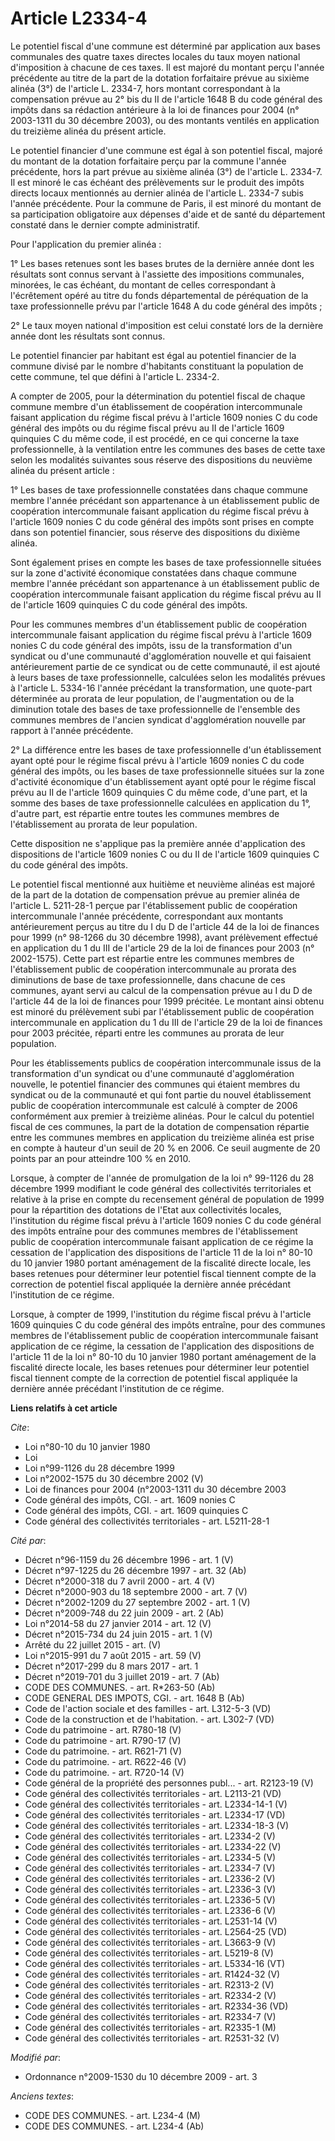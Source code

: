 # Article L2334-4

Le potentiel fiscal d'une commune est déterminé par application aux bases communales des quatre taxes directes locales du
taux moyen national d'imposition à chacune de ces taxes. Il est majoré du montant perçu l'année précédente au titre de la
part de la dotation forfaitaire prévue au sixième alinéa (3°) de l'article L. 2334-7, hors montant correspondant à la
compensation prévue au 2° bis du II de l'article 1648 B du code général des impôts dans sa rédaction antérieure à la loi de
finances pour 2004 (n° 2003-1311 du 30 décembre 2003), ou des montants ventilés en application du treizième alinéa du présent
article. 

Le potentiel financier d'une commune est égal à son potentiel fiscal, majoré du montant de la dotation forfaitaire perçu par
la commune l'année précédente, hors la part prévue au sixième alinéa (3°) de l'article L. 2334-7. Il est minoré le cas
échéant des prélèvements sur le produit des impôts directs locaux mentionnés au dernier alinéa de l'article L. 2334-7 subis
l'année précédente. Pour la commune de Paris, il est minoré du montant de sa participation obligatoire aux dépenses d'aide et
de santé du département constaté dans le dernier compte administratif. 

Pour l'application du premier alinéa : 

1° Les bases retenues sont les bases brutes de la dernière année dont les résultats sont connus servant à l'assiette des
impositions communales, minorées, le cas échéant, du montant de celles correspondant à l'écrêtement opéré au titre du fonds
départemental de péréquation de la taxe professionnelle prévu par l'article 1648 A du code général des impôts ; 

2° Le taux moyen national d'imposition est celui constaté lors de la dernière année dont les résultats sont connus. 

Le potentiel financier par habitant est égal au potentiel financier de la commune divisé par le nombre d'habitants
constituant la population de cette commune, tel que défini à l'article L. 2334-2.

A compter de 2005, pour la détermination du potentiel fiscal de chaque commune membre d'un établissement de coopération
intercommunale faisant application du régime fiscal prévu à l'article 1609 nonies C du code général des impôts ou du régime
fiscal prévu au II de l'article 1609 quinquies C du même code, il est procédé, en ce qui concerne la taxe professionnelle, à
la ventilation entre les communes des bases de cette taxe selon les modalités suivantes sous réserve des dispositions du
neuvième alinéa du présent article : 

1° Les bases de taxe professionnelle constatées dans chaque commune membre l'année précédant son appartenance à un
établissement public de coopération intercommunale faisant application du régime fiscal prévu à l'article 1609 nonies C du
code général des impôts sont prises en compte dans son potentiel financier, sous réserve des dispositions du dixième alinéa. 

Sont également prises en compte les bases de taxe professionnelle situées sur la zone d'activité économique constatées dans
chaque commune membre l'année précédant son appartenance à un établissement public de coopération intercommunale faisant
application du régime fiscal prévu au II de l'article 1609 quinquies C du code général des impôts. 

Pour les communes membres d'un établissement public de coopération intercommunale faisant application du régime fiscal prévu
à l'article 1609 nonies C du code général des impôts, issu de la transformation d'un syndicat ou d'une communauté
d'agglomération nouvelle et qui faisaient antérieurement partie de ce syndicat ou de cette communauté, il est ajouté à leurs
bases de taxe professionnelle, calculées selon les modalités prévues à l'article L. 5334-16 l'année précédant la
transformation, une quote-part déterminée au prorata de leur population, de l'augmentation ou de la diminution totale des
bases de taxe professionnelle de l'ensemble des communes membres de l'ancien syndicat d'agglomération nouvelle par rapport à
l'année précédente. 

2° La différence entre les bases de taxe professionnelle d'un établissement ayant opté pour le régime fiscal prévu à
l'article 1609 nonies C du code général des impôts, ou les bases de taxe professionnelle situées sur la zone d'activité
économique d'un établissement ayant opté pour le régime fiscal prévu au II de l'article 1609 quinquies C du même code, d'une
part, et la somme des bases de taxe professionnelle calculées en application du 1°, d'autre part, est répartie entre toutes
les communes membres de l'établissement au prorata de leur population. 

Cette disposition ne s'applique pas la première année d'application des dispositions de l'article 1609 nonies C ou du II de
l'article 1609 quinquies C du code général des impôts. 

Le potentiel fiscal mentionné aux huitième et neuvième alinéas est majoré de la part de la dotation de compensation prévue au
premier alinéa de l'article L. 5211-28-1 perçue par l'établissement public de coopération intercommunale l'année précédente,
correspondant aux montants antérieurement perçus au titre du I du D de l'article 44 de la loi de finances pour 1999 (n°
98-1266 du 30 décembre 1998), avant prélèvement effectué en application du 1 du III de l'article 29 de la loi de finances
pour 2003 (n° 2002-1575). Cette part est répartie entre les communes membres de l'établissement public de coopération
intercommunale au prorata des diminutions de base de taxe professionnelle, dans chacune de ces communes, ayant servi au
calcul de la compensation prévue au I du D de l'article 44 de la loi de finances pour 1999 précitée. Le montant ainsi obtenu
est minoré du prélèvement subi par l'établissement public de coopération intercommunale en application du 1 du III de
l'article 29 de la loi de finances pour 2003 précitée, réparti entre les communes au prorata de leur population. 

Pour les établissements publics de coopération intercommunale issus de la transformation d'un syndicat ou d'une communauté
d'agglomération nouvelle, le potentiel financier des communes qui étaient membres du syndicat ou de la communauté et qui font
partie du nouvel établissement public de coopération intercommunale est calculé à compter de 2006 conformément aux premier à
treizième alinéas. Pour le calcul du potentiel fiscal de ces communes, la part de la dotation de compensation répartie entre
les communes membres en application du treizième alinéa est prise en compte à hauteur d'un seuil de 20 % en 2006. Ce seuil
augmente de 20 points par an pour atteindre 100 % en 2010. 

Lorsque, à compter de l'année de promulgation de la loi n° 99-1126 du 28 décembre 1999 modifiant le code général des
collectivités territoriales et relative à la prise en compte du recensement général de population de 1999 pour la répartition
des dotations de l'Etat aux collectivités locales, l'institution du régime fiscal prévu à l'article 1609 nonies C du code
général des impôts entraîne pour des communes membres de l'établissement public de coopération intercommunale faisant
application de ce régime la cessation de l'application des dispositions de l'article 11 de la loi n° 80-10 du 10 janvier 1980
portant aménagement de la fiscalité directe locale, les bases retenues pour déterminer leur potentiel fiscal tiennent compte
de la correction de potentiel fiscal appliquée la dernière année précédant l'institution de ce régime. 

Lorsque, à compter de 1999, l'institution du régime fiscal prévu à l'article 1609 quinquies C du code général des impôts
entraîne, pour des communes membres de l'établissement public de coopération intercommunale faisant application de ce régime,
la cessation de l'application des dispositions de l'article 11 de la loi n° 80-10 du 10 janvier 1980 portant aménagement de
la fiscalité directe locale, les bases retenues pour déterminer leur potentiel fiscal tiennent compte de la correction de
potentiel fiscal appliquée la dernière année précédant l'institution de ce régime.

**Liens relatifs à cet article**

_Cite_:

  - Loi n°80-10 du 10 janvier 1980
  - Loi
  - Loi n°99-1126 du 28 décembre 1999
  - Loi n°2002-1575 du 30 décembre 2002 (V)
  - Loi de finances pour 2004 (n°2003-1311 du 30 décembre 2003
  - Code général des impôts, CGI. - art. 1609 nonies C
  - Code général des impôts, CGI. - art. 1609 quinquies C
  - Code général des collectivités territoriales - art. L5211-28-1

_Cité par_:

  - Décret n°96-1159 du 26 décembre 1996 - art. 1 (V)
  - Décret n°97-1225 du 26 décembre 1997 - art. 32 (Ab)
  - Décret n°2000-318 du 7 avril 2000 - art. 4 (V)
  - Décret n°2000-903 du 18 septembre 2000 - art. 7 (V)
  - Décret n°2002-1209 du 27 septembre 2002 - art. 1 (V)
  - Décret n°2009-748 du 22 juin 2009 - art. 2 (Ab)
  - Loi n°2014-58 du 27 janvier 2014 - art. 12 (V)
  - Décret n°2015-734 du 24 juin 2015 - art. 1 (V)
  - Arrêté du 22 juillet 2015 - art. (V)
  - Loi n°2015-991 du 7 août 2015 - art. 59 (V)
  - Décret n°2017-299 du 8 mars 2017 - art. 1
  - Décret n°2019-701 du 3 juillet 2019 - art. 7 (Ab)
  - CODE DES COMMUNES. - art. R*263-50 (Ab)
  - CODE GENERAL DES IMPOTS, CGI. - art. 1648 B (Ab)
  - Code de l'action sociale et des familles - art. L312-5-3 (VD)
  - Code de la construction et de l'habitation. - art. L302-7 (VD)
  - Code du patrimoine - art. R780-18 (V)
  - Code du patrimoine - art. R790-17 (V)
  - Code du patrimoine. - art. R621-71 (V)
  - Code du patrimoine. - art. R622-46 (V)
  - Code du patrimoine. - art. R720-14 (V)
  - Code général de la propriété des personnes publ... - art. R2123-19 (V)
  - Code général des collectivités territoriales - art. L2113-21 (VD)
  - Code général des collectivités territoriales - art. L2334-14-1 (V)
  - Code général des collectivités territoriales - art. L2334-17 (VD)
  - Code général des collectivités territoriales - art. L2334-18-3 (V)
  - Code général des collectivités territoriales - art. L2334-2 (V)
  - Code général des collectivités territoriales - art. L2334-22 (V)
  - Code général des collectivités territoriales - art. L2334-5 (V)
  - Code général des collectivités territoriales - art. L2334-7 (V)
  - Code général des collectivités territoriales - art. L2336-2 (V)
  - Code général des collectivités territoriales - art. L2336-3 (V)
  - Code général des collectivités territoriales - art. L2336-5 (V)
  - Code général des collectivités territoriales - art. L2336-6 (V)
  - Code général des collectivités territoriales - art. L2531-14 (V)
  - Code général des collectivités territoriales - art. L2564-25 (VD)
  - Code général des collectivités territoriales - art. L3663-9 (V)
  - Code général des collectivités territoriales - art. L5219-8 (V)
  - Code général des collectivités territoriales - art. L5334-16 (VT)
  - Code général des collectivités territoriales - art. R1424-32 (V)
  - Code général des collectivités territoriales - art. R2313-2 (V)
  - Code général des collectivités territoriales - art. R2334-2 (V)
  - Code général des collectivités territoriales - art. R2334-36 (VD)
  - Code général des collectivités territoriales - art. R2334-7 (V)
  - Code général des collectivités territoriales - art. R2335-1 (M)
  - Code général des collectivités territoriales - art. R2531-32 (V)

_Modifié par_:

  - Ordonnance n°2009-1530 du 10 décembre 2009 - art. 3

_Anciens textes_:

  - CODE DES COMMUNES. - art. L234-4 (M)
  - CODE DES COMMUNES. - art. L234-4 (Ab)
